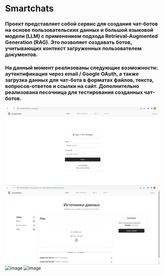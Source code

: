 # Smartchats
### Проект представляет собой сервис для создания чат-ботов на основе пользовательских данных и большой языковой модели (LLM) с применением подхода Retrieval-Augmented Generation (RAG). Это позволяет создавать ботов, учитывающих контекст загруженных пользователем документов.

### На данный момент реализованы следующие возможности: аутентификация через email / Google OAuth, а также загрузка данных для чат-бота в форматах файлов, текста, вопросов-ответов и ссылки на сайт. Дополнительно реализована песочница для тестирования созданных чат-ботов.
![authentication](https://github.com/m-maksimkin/Smartchats/blob/main/accounts/static/img/images_for_readme/authentication.jpg)
![authentication](https://github.com/m-maksimkin/Smartchats/blob/main/accounts/static/img/images_for_readme/file_as_source.jpg)
![image](https://github.com/user-attachments/assets/034b03ca-739d-4326-b048-774343e5fb16)
![image](https://github.com/user-attachments/assets/55ed2a4e-147e-4f38-b565-b464ca0d73a8)

